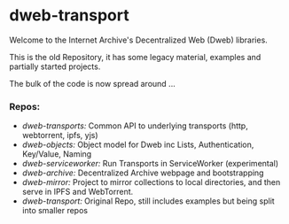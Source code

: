 # dweb-transport

Welcome to the Internet Archive's Decentralized Web (Dweb) libraries. 

This is the old Repository, it has some legacy material, examples and partially started projects.

The bulk of the code is now spread around ... 

### Repos:
* *dweb-transports:* Common API to underlying transports (http, webtorrent, ipfs, yjs)
* *dweb-objects:* Object model for Dweb inc Lists, Authentication, Key/Value, Naming
* *dweb-serviceworker:* Run Transports in ServiceWorker (experimental)
* *dweb-archive:* Decentralized Archive webpage and bootstrapping
* *dweb-mirror:* Project to mirror collections to local directories, and then serve in IPFS and WebTorrent.
* *dweb-transport:* Original Repo, still includes examples but being split into smaller repos

